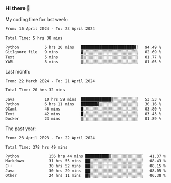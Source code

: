 ### Hi there 👋

My coding time for last week:

<!--START_SECTION:week-->

```txt
From: 16 April 2024 - To: 23 April 2024

Total Time: 5 hrs 38 mins

Python           5 hrs 20 mins   ███████████████████████▓░   94.49 %
GitIgnore file   9 mins          ▓░░░░░░░░░░░░░░░░░░░░░░░░   02.69 %
Text             5 mins          ▒░░░░░░░░░░░░░░░░░░░░░░░░   01.77 %
YAML             3 mins          ▒░░░░░░░░░░░░░░░░░░░░░░░░   01.05 %
```

<!--END_SECTION:week-->

Last month:

<!--START_SECTION:month-->

```txt
From: 22 March 2024 - To: 21 April 2024

Total Time: 20 hrs 32 mins

Java             10 hrs 59 mins  █████████████▒░░░░░░░░░░░   53.53 %
Python           6 hrs 11 mins   ███████▓░░░░░░░░░░░░░░░░░   30.16 %
OCaml            46 mins         █░░░░░░░░░░░░░░░░░░░░░░░░   03.80 %
Text             42 mins         █░░░░░░░░░░░░░░░░░░░░░░░░   03.43 %
Docker           23 mins         ▒░░░░░░░░░░░░░░░░░░░░░░░░   01.89 %
```

<!--END_SECTION:month-->

The past year:

<!--START_SECTION:year-->

```txt
From: 23 April 2023 - To: 22 April 2024

Total Time: 378 hrs 49 mins

Python             156 hrs 44 mins ██████████▒░░░░░░░░░░░░░░   41.37 %
Markdown           31 hrs 55 mins  ██░░░░░░░░░░░░░░░░░░░░░░░   08.43 %
C++                30 hrs 52 mins  ██░░░░░░░░░░░░░░░░░░░░░░░   08.15 %
Java               30 hrs 29 mins  ██░░░░░░░░░░░░░░░░░░░░░░░   08.05 %
Other              24 hrs 11 mins  █▓░░░░░░░░░░░░░░░░░░░░░░░   06.38 %
```

<!--END_SECTION:year-->
